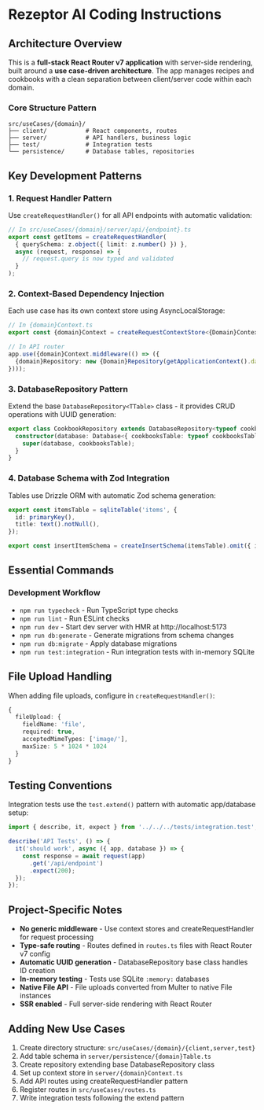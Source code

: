 # Rezeptor AI Coding Instructions

## Architecture Overview

This is a **full-stack React Router v7 application** with server-side rendering, built around a **use case-driven architecture**. The app manages recipes and cookbooks with a clean separation between client/server code within each domain.

### Core Structure Pattern
```
src/useCases/{domain}/
├── client/           # React components, routes
├── server/           # API handlers, business logic  
├── test/             # Integration tests
└── persistence/      # Database tables, repositories
```

## Key Development Patterns

### 1. Request Handler Pattern
Use `createRequestHandler()` for all API endpoints with automatic validation:

```typescript
// In src/useCases/{domain}/server/api/{endpoint}.ts
export const getItems = createRequestHandler(
  { querySchema: z.object({ limit: z.number() }) },
  async (request, response) => {
    // request.query is now typed and validated
  }
);
```

### 2. Context-Based Dependency Injection
Each use case has its own context store using AsyncLocalStorage:

```typescript
// In {domain}Context.ts
export const {domain}Context = createRequestContextStore<{Domain}Context>('{Domain}Context');

// In API router
app.use({domain}Context.middleware(() => ({
  {domain}Repository: new {Domain}Repository(getApplicationContext().database),
})));
```

### 3. DatabaseRepository Pattern
Extend the base `DatabaseRepository<TTable>` class - it provides CRUD operations with UUID generation:

```typescript
export class CookbookRepository extends DatabaseRepository<typeof cookbooksTable> {
  constructor(database: Database<{ cookbooksTable: typeof cookbooksTable }>) {
    super(database, cookbooksTable);
  }
}
```

### 4. Database Schema with Zod Integration
Tables use Drizzle ORM with automatic Zod schema generation:

```typescript
export const itemsTable = sqliteTable('items', {
  id: primaryKey(),
  title: text().notNull(),
});

export const insertItemSchema = createInsertSchema(itemsTable).omit({ id: true });
```

## Essential Commands

### Development Workflow
- `npm run typecheck` - Run TypeScript type checks
- `npm run lint` - Run ESLint checks
- `npm run dev` - Start dev server with HMR at http://localhost:5173
- `npm run db:generate` - Generate migrations from schema changes
- `npm run db:migrate` - Apply database migrations
- `npm run test:integration` - Run integration tests with in-memory SQLite

## File Upload Handling
When adding file uploads, configure in `createRequestHandler()`:
```typescript
{
  fileUpload: {
    fieldName: 'file',
    required: true,
    acceptedMimeTypes: ['image/'],
    maxSize: 5 * 1024 * 1024
  }
}
```

## Testing Conventions

Integration tests use the `test.extend()` pattern with automatic app/database setup:

```typescript
import { describe, it, expect } from '../../../tests/integration.test';

describe('API Tests', () => {
  it('should work', async ({ app, database }) => {
    const response = await request(app)
      .get('/api/endpoint')
      .expect(200);
  });
});
```

## Project-Specific Notes

- **No generic middleware** - Use context stores and createRequestHandler for request processing
- **Type-safe routing** - Routes defined in `routes.ts` files with React Router v7 config
- **Automatic UUID generation** - DatabaseRepository base class handles ID creation
- **In-memory testing** - Tests use SQLite `:memory:` databases
- **Native File API** - File uploads converted from Multer to native File instances
- **SSR enabled** - Full server-side rendering with React Router

## Adding New Use Cases

1. Create directory structure: `src/useCases/{domain}/{client,server,test}`
2. Add table schema in `server/persistence/{domain}Table.ts`
3. Create repository extending base DatabaseRepository class
4. Set up context store in `server/{domain}Context.ts`
5. Add API routes using createRequestHandler pattern
6. Register routes in `src/useCases/routes.ts`
7. Write integration tests following the extend pattern
